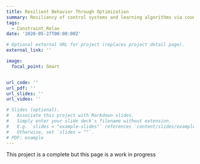 ```yaml
---
title: Resilient Behavior Through Optimization
summary: Resiliency of control systems and learning algorithms via counter-factual optimization
tags:
  - Constraint_Relax
date: '2020-05-27T00:00:00Z'

# Optional external URL for project (replaces project detail page).
external_link: ''

image:
  focal_point: Smart


url_code: ''
url_pdf: ''
url_slides: ''
url_video: ''

# Slides (optional).
#   Associate this project with Markdown slides.
#   Simply enter your slide deck's filename without extension.
#   E.g. `slides = "example-slides"` references `content/slides/example-slides.md`.
#   Otherwise, set `slides = ""`.
# PDF: example
---
```


This project is a complete but this page is a work in progress

